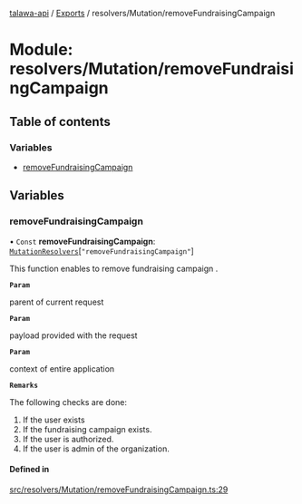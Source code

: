 [talawa-api](../README.md) / [Exports](../modules.md) / resolvers/Mutation/removeFundraisingCampaign

# Module: resolvers/Mutation/removeFundraisingCampaign

## Table of contents

### Variables

- [removeFundraisingCampaign](resolvers_Mutation_removeFundraisingCampaign.md#removefundraisingcampaign)

## Variables

### removeFundraisingCampaign

• `Const` **removeFundraisingCampaign**: [`MutationResolvers`](types_generatedGraphQLTypes.md#mutationresolvers)[``"removeFundraisingCampaign"``]

This function enables to remove fundraising campaign .

**`Param`**

parent of current request

**`Param`**

payload provided with the request

**`Param`**

context of entire application

**`Remarks`**

The following checks are done:
1. If the user exists
2. If the fundraising campaign  exists.
3. If the user is authorized.
4. If the user is admin of the organization.

#### Defined in

[src/resolvers/Mutation/removeFundraisingCampaign.ts:29](https://github.com/adi790uu/talawa-api/blob/5146430/src/resolvers/Mutation/removeFundraisingCampaign.ts#L29)

